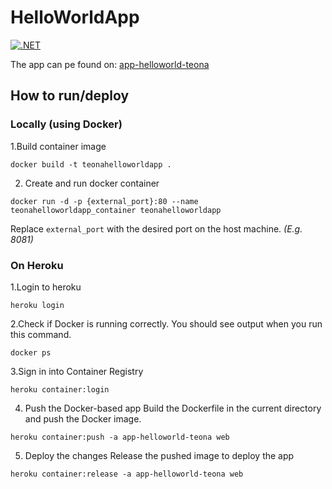 # HelloWorldApp
[![.NET](https://github.com/Teona09/Principal-Backend/actions/workflows/dotnet.yml/badge.svg)](https://github.com/Teona09/Principal-Backend/actions/workflows/dotnet.yml)

The app can pe found on: [app-helloworld-teona](http://app-helloworld-teona.herokuapp.com/Identity/Account/Login?ReturnUrl=%2F)
## How to run/deploy

### Locally (using Docker)

1.Build container image
```
docker build -t teonahelloworldapp .
```
2. Create and run docker container
```
docker run -d -p {external_port}:80 --name teonahelloworldapp_container teonahelloworldapp
```
Replace `external_port` with the desired port on the host machine. *(E.g. 8081)*

### On Heroku

1.Login to heroku
```
heroku login
```
2.Check if Docker is running correctly. You should see output when you run this command.
```
docker ps
```
3.Sign in into Container Registry
```
heroku container:login
```
4. Push the Docker-based app
Build the Dockerfile in the current directory and push the Docker image.
```
heroku container:push -a app-helloworld-teona web
```
5. Deploy the changes
Release the pushed image to deploy the app
```
heroku container:release -a app-helloworld-teona web
```

